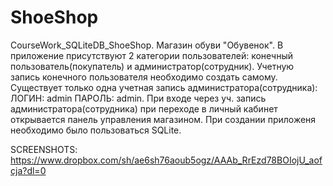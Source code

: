 # ShoeShop
CourseWork_SQLiteDB_ShoeShop. 
Магазин обуви "Обувенок". 
В приложение присутствуют 2 категории пользователей: конечный пользователь(покупатель) и администратор(сотрудник). 
Учетную запись конечного пользователя необходимо создать самому.
Существует только одна учетная запись администратора(сотрудника): ЛОГИН: admin ПАРОЛЬ: admin.
При входе через уч. запись администратора(сотрудника) при переходе в личный кабинет открывается панель управления магазином.
При создании приложеня необходимо было пользоваться SQLite.

SCREENSHOTS: https://www.dropbox.com/sh/ae6sh76aoub5ogz/AAAb_RrEzd78BOIojU_aofcja?dl=0

